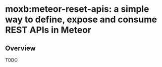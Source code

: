 # moxb:meteor-reset-apis: a simple way to define, expose and consume REST APIs in Meteor

## Overview

TODO